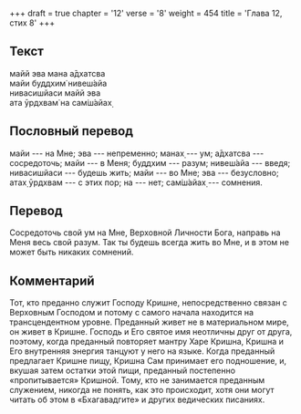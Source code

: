 +++
draft = true
chapter = '12'
verse = '8'
weight = 454
title = 'Глава 12, стих 8'
+++
## Текст

майй эва мана а̄дхатсва  
майи буддхим̇ нивеш́айа  
нивасишйаси майй эва  
ата ӯрдхвам̇ на сам̇ш́айах̣

## Пословный перевод

майи --- на Мне; эва --- непременно; манах̣ --- ум; а̄дхатсва ---
сосредоточь; майи --- в Меня; буддхим --- разум; нивеш́айа --- введя;
нивасишйаси --- будешь жить; майи --- во Мне; эва --- безусловно; атах̣
ӯрдхвам --- с этих пор; на --- нет; сам̇ш́айах̣ --- сомнения.

## Перевод

Сосредоточь свой ум на Мне, Верховной Личности Бога, направь на Меня
весь свой разум. Так ты будешь всегда жить во Мне, и в этом не может
быть никаких сомнений.

## Комментарий

Тот, кто преданно служит Господу Кришне, непосредственно связан с
Верховным Господом и потому с самого начала находится на трансцендентном
уровне. Преданный живет не в материальном мире, он живет в Кришне.
Господь и Его святое имя неотличны друг от друга, поэтому, когда
преданный повторяет мантру Харе Кришна, Кришна и Его внутренняя энергия
танцуют у него на языке. Когда преданный предлагает Кришне пищу, Кришна
Сам принимает его подношение, и, вкушая затем остатки этой пищи,
преданный постепенно «пропитывается» Кришной. Тому, кто не занимается
преданным служением, никогда не понять, как это происходит, хотя они
могут читать об этом в «Бхагавадгите» и других ведических писаниях.
